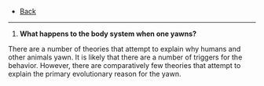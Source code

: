 * [Back](./key.md)

- - -

1. **What happens to the body system when one yawns?**

There are a number of theories that attempt to explain why humans and other animals yawn. It is likely that there are a number of triggers for the behavior. However, there are comparatively few theories that attempt to explain the primary evolutionary reason for the yawn.

